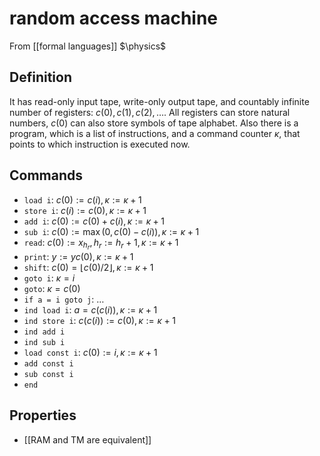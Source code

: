 # random access machine
From [[formal languages]]
$\physics$
## Definition
It has read-only input tape, write-only output tape, and countably infinite number of registers: $c(0), c(1), c(2), \dots$. All registers can store natural numbers, $c(0)$ can also store symbols of tape alphabet. Also there is a program, which is a list of instructions, and a command counter $\kappa$, that points to which instruction is executed now.

## Commands
- `load i`: $c(0) := c(i), \kappa := \kappa + 1$
- `store i`: $c(i) := c(0), \kappa := \kappa + 1$
- `add i`: $c(0) := c(0) + c(i), \kappa := \kappa + 1$
- `sub i`: $c(0) := \max(0, c(0) - c(i)), \kappa := \kappa + 1$
- `read`: $c(0) := x_{h_{r}}, h_{r} := h_{r} + 1, \kappa := \kappa + 1$
- `print`: $y := yc(0), \kappa := \kappa + 1$
- `shift`: $c(0) = \lfloor c(0) / 2 \rfloor, \kappa := \kappa + 1$
- `goto i`: $\kappa = i$
- `goto`: $\kappa = c(0)$
- `if a = i goto j`: …
- `ind load i`: $a = c(c(i)), \kappa := \kappa + 1$
- `ind store i`: $c(c(i)) := c(0), \kappa := \kappa + 1$
- `ind add i`
- `ind sub i`
- `load const i`: $c(0) := i, \kappa := \kappa + 1$
- `add const i`
- `sub const i`
- `end`

## Properties
- [[RAM and TM are equivalent]]